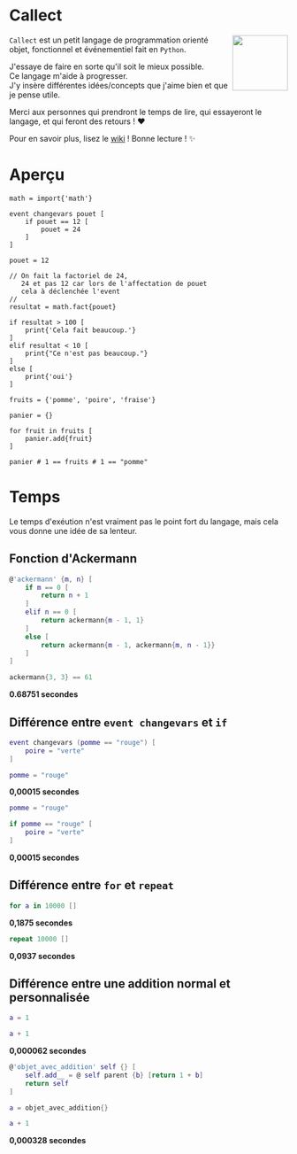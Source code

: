 # Callect

<img align="right" width="100" height="100" src="https://cdn.discordapp.com/attachments/500372755770769408/720442173723770950/callect_logo.png">
   
`Callect` est un petit langage de programmation orienté objet, fonctionnel et événementiel fait en `Python`.    
  
J'essaye de faire en sorte qu'il soit le mieux possible.  
Ce langage m'aide à progresser.  
J'y insère différentes idées/concepts que j'aime bien et que je pense utile.  
  
Merci aux personnes qui prendront le temps de lire, qui essayeront le langage, et qui feront des retours ! ❤️  
  
Pour en savoir plus, lisez le [wiki](https://github.com/4surix/callect/wiki) ! Bonne lecture ! ✨  

# Aperçu

```
math = import{'math'}

event changevars pouet [
    if pouet == 12 [
        pouet = 24
    ]
]

pouet = 12

// On fait la factoriel de 24,
   24 et pas 12 car lors de l'affectation de pouet
   cela à déclenchée l'event
//
resultat = math.fact{pouet}

if resultat > 100 [
    print{'Cela fait beaucoup.'}
]
elif resultat < 10 [
    print{"Ce n'est pas beaucoup."}
]
else [
    print{'oui'}
]

fruits = {'pomme', 'poire', 'fraise'}

panier = {}

for fruit in fruits [
    panier.add{fruit}
]

panier # 1 == fruits # 1 == "pomme"
```

# Temps

Le temps d'exéution n'est vraiment pas le point fort du langage, mais cela vous donne une idée de sa lenteur.  
  
## Fonction d'Ackermann

```lua
@'ackermann' {m, n} [
    if m == 0 [
        return n + 1
    ]
    elif n == 0 [
        return ackermann{m - 1, 1}
    ]
    else [
        return ackermann{m - 1, ackermann{m, n - 1}}
    ]
]

ackermann{3, 3} == 61
```
  
**0.68751 secondes**

## Différence entre `event changevars` et `if`

```lua
event changevars (pomme == "rouge") [
    poire = "verte"
]

pomme = "rouge"
```

**0,00015 secondes**  
  
```lua
pomme = "rouge"

if pomme == "rouge" [
    poire = "verte"
]
```

**0,00015 secondes**

## Différence entre `for` et `repeat`

```lua
for a in 10000 []
```

**0,1875 secondes**  
  
```lua
repeat 10000 []
```

**0,0937 secondes**

## Différence entre une addition normal et personnalisée

```lua
a = 1

a + 1
```

**0,000062 secondes**  
  
```lua
@'objet_avec_addition' self {} [
    self.add__ = @ self parent {b} [return 1 + b]
    return self
]

a = objet_avec_addition{}

a + 1
```

**0,000328 secondes**
